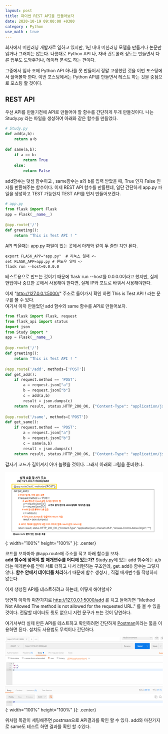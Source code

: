 ```yaml
---
layout: post
title: 파이썬 REST API을 만들어보자
date: 2020-10-19 09:00:00 +0300
category : Python
use_math : true
---   
```


회사에서 머신러닝 개발자로 일하고 있지만, 1년 내내 머신러닝 모델을 만들거나 논문만 읽거나 그러지는 않는다. 나름대로 Python API 나, 자바 컨트롤러 정도는 만들면서 다른 업무도 도와주거나, 데이터 분석도 하는 편이다.  

그중에서 입사 초에 Python API 하나를 못 만들어서 정말 고생했던 것을 이번 포스팅에서 풀어볼까 한다. 이번 포스팅에서는 Python API를 만들면서 테스트 하는 것을 중점으로 포스팅 할 것이다.

## REST API 

우선 API를 만들기전에 API로 만들어야 할 함수를 간단하게 두개 만들것이다. 나는 Study.py 라는 파일을 생성하여 아래와 같은 함수를 만들었다. 

```python
# Study.py
def add(a,b):
    return a+b

def same(a,b):
    if a == b:
        return True
    else:
        return False
```

add함수는 덧셈 함수이고 , same함수는 a와 b를 입력 받았을 때, True 인지 False 인지를 반환해주는 함수이다. 이제 REST API 함수를 만들텐데, 일단 간단하게 app.py 파일을 생성하고 TEST 가능한지 TEST API를 먼저 만들어보겠다.

```python
# app.py
from flask import Flask
app = Flask(__name__)

@app.route('/')
def greeting():
    return "This is Test API ! "
```

API 띄울때는 app.py 파일이 있는 곳에서 아래와 같이 두 줄만 치만 된다. 

```
export FLASK_APP="app.py"  # 리눅스 일때 <-
set FLASK_APP=app.py # 윈도우 일때 <-
flask run --host=0.0.0.0
```

테스트용으로 만드는 것이기 때문에 flask run --host를 0.0.0.0이라고 했지만, 실제 현업이나 중요한 곳에서 사용해야 한다면, 실제 IP와 포트로 바꿔서 사용해야한다.   


이제 "http://127.0.0.1:5000/" 주소로 들어가서 확인 하면 This is Test API ! 라는 문구를 볼 수 있다.   
여기서 아까 만들었던 add 함수와 same 함수를 API로 만들어보자.

```python
from flask import Flask, request
from flask_api import status
import json 
from Study import *
app = Flask(__name__)

@app.route('/')
def greeting():
    return "This is Test API ! "
    
@app.route('/add', methods=['POST'])
def get_add():
    if request.method == 'POST':
        a = request.json["a"]
        b = request.json["b"]
        c = add(a,b)
        result = json.dumps(c)
    return result, status.HTTP_200_OK, {"Content-Type": "application/json; charset=utf-8", "Access-Control-Allow-Origin": "*"}
    
@app.route('/same', methods=['POST'])
def get_same():
    if request.method == 'POST':
        a = request.json["a"]
        b = request.json["b"]
        c = same(a,b)
        result = json.dumps(c)
    return result, status.HTTP_200_OK, {"Content-Type": "application/json; charset=utf-8", "Access-Control-Allow-Origin": "*"}
```

갑자기 코드가 길어져서 아마 놀랬을 것이다. 그래서 아래의 그림을 준비했다.

![api](/public/img/api.png){: width="100%" height="100%" }{: .center}

코드를 보자마자 @app.route에 주소를 적고 아래 함수를 보자.   
**add 함수에 넣어야 할 매개변수를 어디에 있는가?** Study.py에 있는 add 함수에는 a,b라는 매개변수를 받아 서로 더하고 나서 리턴하는 구조인데, get_add() 함수는 그렇지 않다. **함수 안에서 데이터를 처리**하기 때문에 함수 생성시 , 직접 매개변수를 작성하지 않는다.

이제 생성된 API를 테스트하려고 하는데, 어떻게 해야할까? 

당연히 아까와 마찬가지로 http://127.0.0.1:5000/add 를 치고 들어가면 "Method Not Allowed
The method is not allowed for the requested URL." 를 볼 수 있을것이다. 전달할 데이터도 뭣도 없으니 저런 문구가 뜨는 것이 당연하다.   

여기서부터 실제 만든 API를 테스트하고 확인하려면 간단하게 [Postman](https://chrome.google.com/webstore/detail/postman/fhbjgbiflinjbdggehcddcbncdddomop/related?hl=ko)이라는 툴을 이용하면 된다. 설치도 사용법도 무척이나 간단하다. 

![api2](/public/img/api2.png){: width="100%" height="100%" }{: .center}

위처럼 똑같이 세팅해주면 postman으로 API결과를 확인 할 수 있다. add와 마찬가지로 same도 테스트 하면 결과를 확인 할 수있다. 








